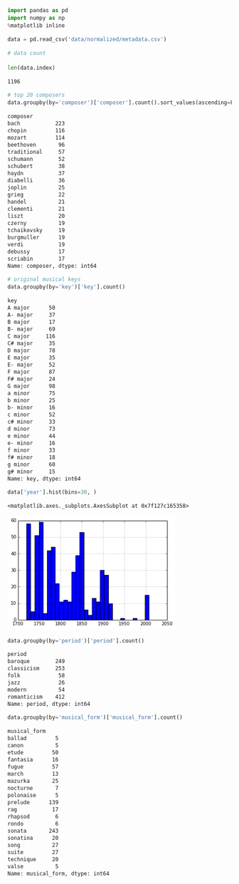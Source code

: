 

```python
import pandas as pd
import numpy as np
%matplotlib inline
```


```python
data = pd.read_csv('data/normalized/metadata.csv')
```


```python
# data count

len(data.index)
```




    1196




```python
# top 20 composers
data.groupby(by='composer')['composer'].count().sort_values(ascending=False)[:20]
```




    composer
    bach           223
    chopin         116
    mozart         114
    beethoven       96
    traditional     57
    schumann        52
    schubert        38
    haydn           37
    diabelli        36
    joplin          25
    grieg           22
    handel          21
    clementi        21
    liszt           20
    czerny          19
    tchaikovsky     19
    burgmuller      19
    verdi           19
    debussy         17
    scriabin        17
    Name: composer, dtype: int64




```python
# original musical keys
data.groupby(by='key')['key'].count()
```




    key
    A major      50
    A- major     37
    B major      17
    B- major     69
    C major     116
    C# major     35
    D major      78
    E major      35
    E- major     52
    F major      87
    F# major     24
    G major      98
    a minor      75
    b minor      25
    b- minor     16
    c minor      52
    c# minor     33
    d minor      73
    e minor      44
    e- minor     16
    f minor      33
    f# minor     18
    g minor      60
    g# minor     15
    Name: key, dtype: int64




```python
data['year'].hist(bins=30, )
```




    <matplotlib.axes._subplots.AxesSubplot at 0x7f127c165358>




![png](img/output_5_1.png)



```python
data.groupby(by='period')['period'].count()
```




    period
    baroque        249
    classicism     253
    folk            58
    jazz            26
    modern          54
    romanticism    412
    Name: period, dtype: int64




```python
data.groupby(by='musical_form')['musical_form'].count()
```




    musical_form
    ballad         5
    canon          5
    etude         50
    fantasia      16
    fugue         57
    march         13
    mazurka       25
    nocturne       7
    polonaise      5
    prelude      139
    rag           17
    rhapsod        6
    rondo          6
    sonata       243
    sonatina      20
    song          27
    suite         27
    technique     20
    valse          5
    Name: musical_form, dtype: int64


